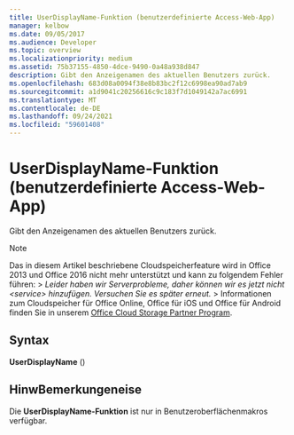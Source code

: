 ```yaml
---
title: UserDisplayName-Funktion (benutzerdefinierte Access-Web-App)
manager: kelbow
ms.date: 09/05/2017
ms.audience: Developer
ms.topic: overview
ms.localizationpriority: medium
ms.assetid: 75b37155-4850-4dce-9490-0a48a938d847
description: Gibt den Anzeigenamen des aktuellen Benutzers zurück.
ms.openlocfilehash: 683d08a0094f38e8b83bc2f12c6998ea90ad7ab9
ms.sourcegitcommit: a1d9041c20256616c9c183f7d1049142a7ac6991
ms.translationtype: MT
ms.contentlocale: de-DE
ms.lasthandoff: 09/24/2021
ms.locfileid: "59601408"
---
```

# <a name="userdisplayname-function-access-custom-web-app"></a>UserDisplayName-Funktion (benutzerdefinierte Access-Web-App)

Gibt den Anzeigenamen des aktuellen Benutzers zurück.
  
> [!NOTE]
> Das in diesem Artikel beschriebene Cloudspeicherfeature wird in Office 2013 und Office 2016 nicht mehr unterstützt und kann zu folgendem Fehler führen: > *Leider haben wir Serverprobleme, daher können wir es jetzt nicht \<service\> hinzufügen. Versuchen Sie es später erneut.* > Informationen zum Cloudspeicher für Office Online, Office für iOS und Office für Android finden Sie in unserem [Office Cloud Storage Partner Program](https://dev.office.com/programs/officecloudstorage). 
  
## <a name="syntax"></a>Syntax

 **UserDisplayName** () 
  
## <a name="remarks"></a>HinwBemerkungeneise

Die **UserDisplayName-Funktion** ist nur in Benutzeroberflächenmakros verfügbar. 
  

